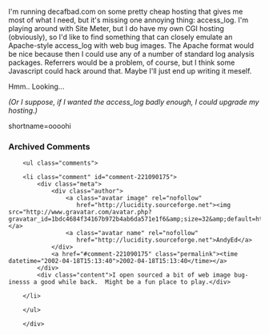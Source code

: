 <p>I'm running decafbad.com on some pretty cheap hosting that gives me most of what I need, but it's missing one annoying thing:  access_log.  I'm playing around with Site Meter, but I do have my own CGI hosting (obviously), so I'd like to find something that can closely emulate an Apache-style access_log with web bug images.  The Apache format would be nice because then I could use any of a number of standard log analysis packages.  Referrers would be a problem, of course, but I think some Javascript could hack around that.  Maybe I'll just end up writing it meself. </p>
<p>Hmm..  Looking...</p>
<p><i>(Or I suppose, if I wanted the access_log badly enough, I could upgrade my hosting.)</i></p>
<!--more-->
shortname=oooohi

<div id="comments" class="comments archived-comments">
            <h3>Archived Comments</h3>
            
        <ul class="comments">
            
        <li class="comment" id="comment-221090175">
            <div class="meta">
                <div class="author">
                    <a class="avatar image" rel="nofollow" 
                       href="http://lucidity.sourceforge.net"><img src="http://www.gravatar.com/avatar.php?gravatar_id=1bdc4684f34167b972b4ab6da571e1f6&amp;size=32&amp;default=http://mediacdn.disqus.com/1320279820/images/noavatar32.png"/></a>
                    <a class="avatar name" rel="nofollow" 
                       href="http://lucidity.sourceforge.net">AndyEd</a>
                </div>
                <a href="#comment-221090175" class="permalink"><time datetime="2002-04-18T15:13:40">2002-04-18T15:13:40</time></a>
            </div>
            <div class="content">I open sourced a bit of web image bug-inesss a good while back.  Might be a fun place to play.</div>
            
        </li>
    
        </ul>
    
        </div>
    